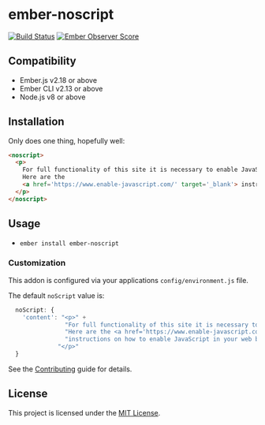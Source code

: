 # ember-noscript

[![Build Status](https://travis-ci.org/jrjohnson/ember-noscript.svg)](https://travis-ci.org/jrjohnson/ember-noscript)
[![Ember Observer Score](http://emberobserver.com/badges/ember-noscript.svg)](http://emberobserver.com/addons/ember-noscript)

Compatibility
------------------------------------------------------------------------------

* Ember.js v2.18 or above
* Ember CLI v2.13 or above
* Node.js v8 or above


Installation
------------------------------------------------------------------------------

Only does one thing, hopefully well:

```html
<noscript>
  <p>
    For full functionality of this site it is necessary to enable JavaScript.  
    Here are the
    <a href='https://www.enable-javascript.com/' target='_blank'> instructions how to enable JavaScript in your web browser</a>.
  </p>
</noscript>
```

## Usage

* `ember install ember-noscript`

### Customization
This addon is configured via your applications `config/environment.js` file.

The default `noScript` value is:

```javascript
  noScript: {
    'content': "<p>" +
                "For full functionality of this site it is necessary to enable JavaScript." +
                "Here are the <a href='https://www.enable-javascript.com/' target='_blank'>" +
                "instructions on how to enable JavaScript in your web browser</a>." +
              "</p>"
  }
```

See the [Contributing](CONTRIBUTING.md) guide for details.


License
------------------------------------------------------------------------------

This project is licensed under the [MIT License](LICENSE.md).

